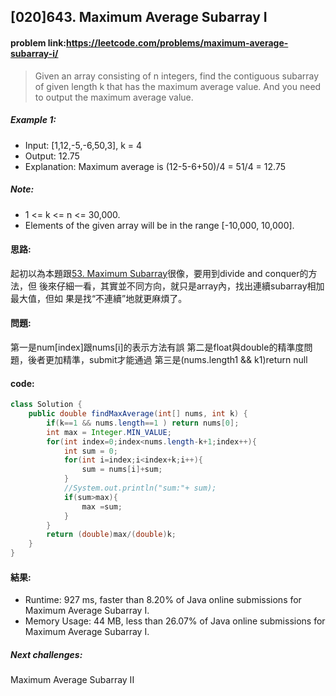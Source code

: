 ## [020]643. Maximum Average Subarray I

#### problem link:https://leetcode.com/problems/maximum-average-subarray-i/

> Given an array consisting of n integers, find the contiguous subarray of given length k that has the maximum average value. And you need to output the maximum average value.

##### Example 1:
- Input: [1,12,-5,-6,50,3], k = 4
- Output: 12.75
- Explanation: Maximum average is (12-5-6+50)/4 = 51/4 = 12.75

##### Note:
- 1 <= k <= n <= 30,000.
- Elements of the given array will be in the range [-10,000, 10,000].

#### 思路:
起初以為本題跟[53. Maximum Subarray](https://leetcode.com/problems/maximum-subarray/)很像，要用到divide and conquer的方法，但 後來仔細一看，其實並不同方向，就只是array內，找出連續subarray相加最大值，但如 果是找“不連續”地就更麻煩了。

#### 問題:
第一是num[index]跟nums[i]的表示方法有誤 第二是float與double的精準度問題，後者更加精準，submit才能通過 第三是(nums.length1 && k1)return null

#### code:

```java
class Solution {
    public double findMaxAverage(int[] nums, int k) {
        if(k==1 && nums.length==1 ) return nums[0];
        int max = Integer.MIN_VALUE;
        for(int index=0;index<nums.length-k+1;index++){
            int sum = 0;
            for(int i=index;i<index+k;i++){
                sum = nums[i]+sum;
            }
            //System.out.println("sum:"+ sum);
            if(sum>max){
                max =sum;
            }
        }
        return (double)max/(double)k;
    }
}
```

   

#### 結果:
- Runtime: 927 ms, faster than 8.20% of Java online submissions for Maximum Average Subarray I.
- Memory Usage: 44 MB, less than 26.07% of Java online submissions for Maximum Average Subarray I.

##### Next challenges:
Maximum Average Subarray II
